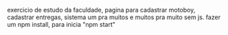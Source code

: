 exercicio de estudo da faculdade, pagina para cadastrar motoboy, cadastrar entregas, sistema um pra muitos e muitos pra muito sem js.
fazer um npm install, para inicia "npm start"